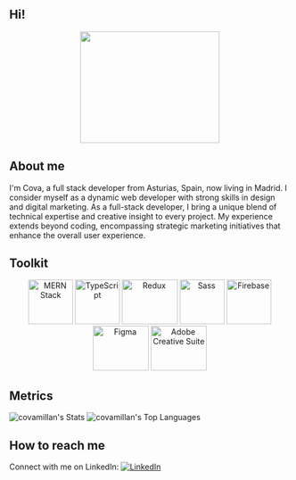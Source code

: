 ## Hi!
<p align="center">
<img src="https://media.giphy.com/media/xT5LMI5WLGkftxKJeE/giphy.gif" width="250" height="200" />
</p>


## About me
I'm Cova, a full stack developer from Asturias, Spain, now living in Madrid. 
I consider myself as a dynamic web developer with strong skills in design and digital marketing. 
As a full-stack developer, I bring a unique blend of technical expertise and creative insight to every project. 
My experience extends beyond coding, encompassing strategic marketing initiatives that enhance the overall user experience.


## Toolkit
<p align="center">
<img src="https://www.mangoitsolutions.com/wp-content/uploads/2022/01/becomeamernstackdeveloper-mobile-300x279.png" alt="MERN Stack" width="80" height="80">
<img src="https://upload.wikimedia.org/wikipedia/commons/4/4c/Typescript_logo_2020.svg" alt="TypeScript" width="80" height="80"> 
<img src="https://upload.wikimedia.org/wikipedia/commons/4/49/Redux.png" alt="Redux" width="100" height="80"> 
<img src="https://sass-lang.com/assets/img/styleguide/seal-color.png" alt="Sass" width="80" height="80"> 
<img src="https://mlsb5edd0ks1.i.optimole.com/cb:q7B0.63723/w:502/h:518/q:mauto/f:best/https://keytotech.com/wp-content/uploads/2019/05/firebase.png" alt="Firebase" width="80" height="80"> 
<img src="https://upload.wikimedia.org/wikipedia/commons/a/ad/Figma-1-logo.png" alt="Figma" width="100" height="80"> 
<img src="https://in-media.apjonlinecdn.com/catalog/product/a/d/adobe_with_txt.png" alt="Adobe Creative Suite" width="100" height="80">
</p>


## Metrics
![covamillan's Stats](https://github-readme-stats.vercel.app/api?username=covamillan&theme=vue-dark&show_icons=true&hide_border=true&count_private=true)
![covamillan's Top Languages](https://github-readme-stats.vercel.app/api/top-langs/?username=covamillan&theme=vue-dark&show_icons=true&hide_border=true&layout=compact)

## How to reach me
Connect with me on LinkedIn:
[![LinkedIn](https://img.shields.io/badge/LinkedIn-Connect-blue)](https://www.linkedin.com/in/covadongamillangutierrez/)

